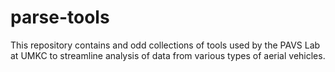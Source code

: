 # parse-tools

This repository contains and odd collections of tools used by the PAVS Lab at UMKC to streamline analysis of data from various types of aerial vehicles.
